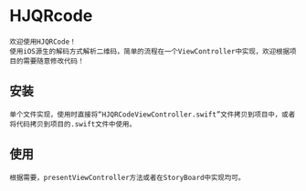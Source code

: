  # HJQRcode
 
    欢迎使用HJQRCode！
    使用iOS源生的解码方式解析二维码，简单的流程在一个ViewController中实现，欢迎根据项目的需要随意修改代码！

## 安装
    单个文件实现，使用时直接将“HJQRCodeViewController.swift”文件拷贝到项目中，或者将代码拷贝到项目的.swift文件中使用。

## 使用
    根据需要，presentViewController方法或者在StoryBoard中实现均可。
